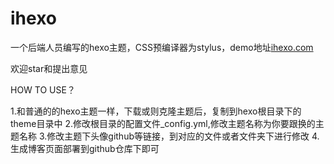 # ihexo
一个后端人员编写的hexo主题，CSS预编译器为stylus，demo地址[ihexo.com](http://www.ihexo.com)

欢迎star和提出意见


HOW TO USE？

1.和普通的的hexo主题一样，下载或则克隆主题后，复制到hexo根目录下的theme目录中
2.修改根目录的配置文件_config.yml,修改主题名称为你要跟换的主题名称
3.修改主题下头像github等链接，到对应的文件或者文件夹下进行修改
4.生成博客页面部署到github仓库下即可


